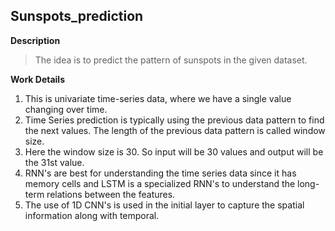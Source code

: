 ## Sunspots_prediction
**Description**
> The idea is to predict the pattern of sunspots in the given dataset.

**Work Details**
1. This is univariate time-series data, where we have a single value changing over time.
2. Time Series prediction is typically using the previous data pattern to find the next values. The length of the previous data pattern is called window size.
3. Here the window size is 30. So input will be 30 values and output will be the 31st value.
4. RNN's are best for understanding the time series data since it has memory cells and LSTM is a specialized RNN's to understand the long-term relations between the features.
5. The use of 1D CNN's is used in the initial layer to capture the spatial information along with temporal.
